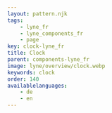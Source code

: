 ```yaml
---
layout: pattern.njk
tags: 
    - lyne_fr
    - lyne_components_fr
    - page
key: clock-lyne_fr
title: Clock
parent: components-lyne_fr
image: lyne/overview/clock.webp
keywords: clock
order: 140
availablelanguages: 
    - de
    - en
---
```

